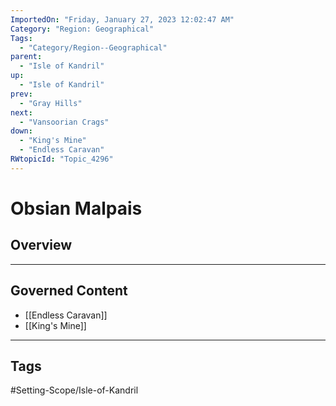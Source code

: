 ```yaml
---
ImportedOn: "Friday, January 27, 2023 12:02:47 AM"
Category: "Region: Geographical"
Tags:
  - "Category/Region--Geographical"
parent:
  - "Isle of Kandril"
up:
  - "Isle of Kandril"
prev:
  - "Gray Hills"
next:
  - "Vansoorian Crags"
down:
  - "King's Mine"
  - "Endless Caravan"
RWtopicId: "Topic_4296"
---
```

# Obsian Malpais
## Overview
---
## Governed Content
- [[Endless Caravan]]
- [[King's Mine]]


---
## Tags
#Setting-Scope/Isle-of-Kandril

